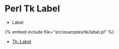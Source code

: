 # Perl Tk Label

* Label

{% embed include file="src/examples/tk/label.pl" %}

* [Tk::Label](https://metacpan.org/pod/Tk::Label)


